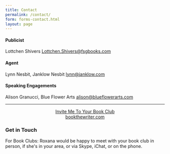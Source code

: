 ```yaml
---
title: Contact
permalink: /contact/
form: forms-contact.html
layout: page
---
```


#### Publicist
Lottchen Shivers <Lottchen.Shivers@fsgbooks.com>

#### Agent
Lynn Nesbit, Janklow Nesbit <lynn@janklow.com>

#### Speaking Engagements 
Alison Granucci, Blue Flower Arts <alison@blueflowerarts.com>

---

<div class="btw-link">
	<p style="text-align: center; margin: 14px 0 0;"><a href="http://bookthewriter.com/writers/robinson/">
		<a href="http://bookthewriter.com/writers/robinson/">
			Invite Me To Your Book Club<br />
			<img alt="" src="http://bookthewriter.com/wp-content/uploads/2013/12/books.png" /><br />
			bookthewriter.com
		</a>
	</p>
</div>


### Get in Touch
For Book Clubs: Roxana would be happy to meet with your book club in person, if she's in your area, or via Skype, iChat, or on the phone.